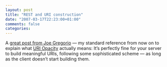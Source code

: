 ```yaml
---
layout: post
title: "REST and URI construction"
date: "2007-03-17T22:23:00+01:00"
comments: false
categories: 
---
```


<p>A <a href="http://bitworking.org/news/141/REST-Tips-Prefer-following-links-over-URI-construction">great post from Joe Gregorio</a> &#8212; my standard reference from now on to explain what <a href="http://rest.blueoxen.net/cgi-bin/wiki.pl?OpacityMythsDebunked">URI Opacity</a> actually means: It&#8217;s perfectly fine for your server to build meaningful URIs, following some sophisticated scheme &#8212; as long as the client doesn&#8217;t start building them.</p>


